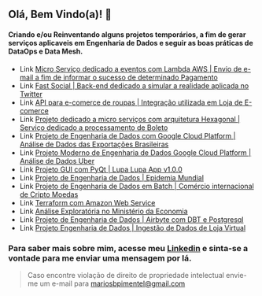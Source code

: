 ## Olá, Bem Vindo(a)! 👋

#### Criando e/ou Reinventando alguns projetos temporários, a fim de gerar serviços aplicaveis em Engenharia de Dados e seguir as boas práticas de DataOps e Data Mesh.

- Link <a href="https://github.com/MarioBarcelos/awsLambda_Dedicado">Micro Serviço dedicado a eventos com Lambda AWS | Envio de e-mail a fim de informar o sucesso de determinado Pagamento</a>
- Link <a href="https://github.com/MarioBarcelos/fast_social">Fast Social | Back-end dedicado a simular a realidade aplicada no Twitter</a>
- Link <a href="https://github.com/MarioBarcelos/apiDedicada_loja">API para e-comerce de roupas | Integração utilizada em Loja de E-comerce</a>
- Link <a href="https://github.com/MarioBarcelos/microServico_arqHexagonal">Projeto dedicado a micro serviços com arquitetura Hexagonal | Serviço dedicado a processamento de Boleto</a>
- Link <a href="https://github.com/MarioBarcelos/proj-eng-dados-comerciobr.git">Projeto de Engenharia de Dados com Google Cloud Platform | Análise de Dados das Exportações Brasileiras</a>
- Link <a href="https://github.com/MarioBarcelos/projeto-eng-dados-uber.git">Projeto Moderno de Engenharia de Dados Google Cloud Platform | Análise de Dados Uber</a>
- Link <a href="https://github.com/MarioBarcelos/LupaLupa_App.git">Projeto GUI com PyQt | Lupa Lupa App v1.0.0</a>
- Link <a href="https://github.com/MarioBarcelos/proj_epidemia_c19.git">Projeto de Engenharia de Dados | Epidemia Mundial</a>
- Link <a href="https://github.com/MarioBarcelos/proj-eng-dados-cripto.git">Projeto de Engenharia de Dados em Batch | Comércio internacional de Cripto Moedas</a>
- Link <a href="https://github.com/MarioBarcelos/job_terraform_aws.git">Terraform com Amazon Web Service</a>
- Link <a href="https://github.com/MarioBarcelos/analise-explo-comer-imp21.git">Análise Exploratória no Ministério da Economia</a>
- Link <a href="https://github.com/MarioBarcelos/job_airdbtpost.git">Projeto de Engenharia de Dados | Airbyte com DBT e Postgresql</a>
- Link <a href="https://github.com/MarioBarcelos/webscrap.git">Projeto Engenharia de Dados | Ingestão de Dados de Loja Virtual</a>

### Para saber mais sobre mim, acesse meu <a href="https://www.linkedin.com/in/mario-barcelos/">Linkedin</a> e sinta-se a vontade para me enviar uma mensagem por lá.

> Caso encontre violação de direito de propriedade intelectual envie-me um e-mail para mariosbpimentel@gmail.com

